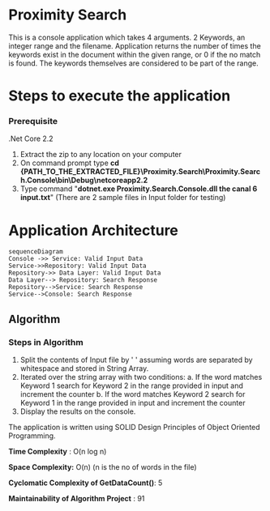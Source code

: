 # Proximity Search

This is a console application which takes 4 arguments. 2 Keywords, an integer range and the filename. 
Application returns the number of times the keywords exist in the document within the given range, or 0 if the no match is found. The keywords themselves are considered to be part of the range. 

# Steps to execute the application

### Prerequisite
.Net Core 2.2

 1. Extract the zip to any location on your computer
 2. On command prompt type **cd {PATH_TO_THE_EXTRACTED_FILE}\Proximity.Search\Proximity.Search.Console\bin\Debug\netcoreapp2.2**
 3. Type command "**dotnet.exe Proximity.Search.Console.dll the canal 6 input.txt**" (There are 2 sample files in Input folder for testing)
 

# Application Architecture

```mermaid
sequenceDiagram
Console ->> Service: Valid Input Data
Service->>Repository: Valid Input Data
Repository->> Data Layer: Valid Input Data
Data Layer--> Repository: Search Response
Repository-->Service: Search Response
Service-->Console: Search Response
```
## Algorithm

### Steps in Algorithm

 1. Split the contents of Input file by ' ' assuming words are separated by whitespace and stored in String Array.
 2. Iterated over the string array with two conditions:
		 a. If the word matches Keyword 1 search for Keyword 2 in the range provided in input and increment the 		counter
		 b. If the word matches Keyword 2 search for Keyword 1 in the range provided in input and increment the counter
 3. Display the results on the console.

The application is written using SOLID Design Principles of Object Oriented Programming.

**Time Complexity** : O(n log n)

**Space Complexity:** O(n) (n is the no of words in the file)

**Cyclomatic Complexity of GetDataCount()**: 5

**Maintainability of Algorithm Project** : 91

